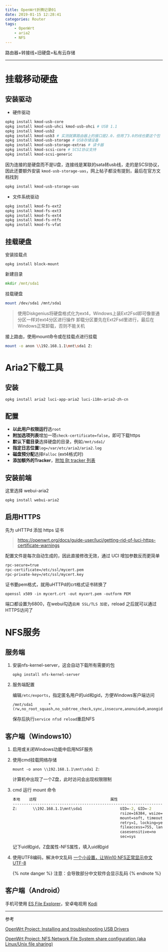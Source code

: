```yaml
---
title: OpenWrt折腾记录01
date: 2019-01-15 12:28:41
categories: Router
tags:
	- OpenWrt
	- aria2
	- NFS
---
```

路由器+转接线+旧硬盘=私有云存储<!-- more -->

---

# 挂载移动硬盘

## 安装驱动

- 硬件驱动

```bash
opkg install kmod-usb-core
opkg install kmod-usb-uhci kmod-usb-ohci # USB 1.1
opkg install kmod-usb2
opkg install kmod-usb3 # 实测就算路由器上的接口是2.0，但用了3.0的线也要这个包
opkg install kmod-usb-storage # USB存储设备
opkg install kmod-usb-storage-extras # 读卡器
opkg install kmod-scsi-core # SCSI协议支持
opkg install kmod-scsi-generic
```

因为连接的是硬盘而不是U盘，连接线是某联的sata转usb线，走的是SCSI协议，因此还要额外安装 `kmod-usb-storage-uas`，网上帖子都没有提到，最后在官方文档找到

```bash
opkg install kmod-usb-storage-uas
```

- 文件系统驱动

```bash
opkg install kmod-fs-ext2
opkg install kmod-fs-ext3
opkg install kmod-fs-ext4
opkg install kmod-fs-ntfs
opkg install kmod-fs-vfat
```

## 挂载硬盘

安装挂载点

```
opkg install block-mount
```

新建目录

```cmd
mkdir /mnt/sda1
```

挂载硬盘

```bash
mount /dev/sda1 /mnt/sda1
```

> 使用Diskgenius将硬盘格式化为ext4，Windows上装Ext2Fsd即可像普通分区一样对ext4分区进行操作
> 卸载分区要先在Ext2Fsd里进行，最后在Windows正常卸载，否则不能关机

接上路由，使用mount命令或在挂载点进行挂载

```bash
mount -o anon \\192.168.1.1\mnt\sda1 Z:
```

# Aria2下载工具

## 安装

```bash
opkg install aria2 luci-app-aria2 luci-i18n-aria2-zh-cn
```

## 配置

- **以此用户权限运行**选`root`
- **附加选项列表**增加一项`check-certificate=false`，即可下载https
- **默认下载目录**选择硬盘的目录，例如`/mnt/sda1/`
- **指定日志位置**`log=/var/etc/aria2/aria2.log`
- **磁盘预分配**选择`Falloc` (ext4格式时)
- **添加额外的Tracker**，[附加 Bt tracker 列表](https://github.com/ngosang/trackerslist)

## 安装前端

这里选择 webui-aria2

```bash
opkg install webui-aria2
```

## 启用HTTPS

先为 uHTTPd 添加 https 证书
> https://openwrt.org/docs/guide-user/luci/getting-rid-of-luci-https-certificate-warnings

配置文件是每次自动生成的，因此直接修改无效，通过 UCI 增加参数反而更简单

```sh
rpc-secure=true
rpc-certificate=/etc/ssl/mycert.pem
rpc-private-key=/etc/ssl/mycert.key
```

证书要pem格式，就用uHTTPd的crt格式证书转换了

```
openssl x509 -in mycert.crt -out mycert.pem -outform PEM
```

端口都设置为6800，在webui勾选`启用 SSL/TLS 加密`，reload 之后就可以通过HTTPS访问了

# NFS服务

## 服务端

1. 安装nfs-kernel-server，这会自动下载所有需要的包

    ```
    opkg install nfs-kernel-server
    ```

2. 服务端配置

    编辑`/etc/exports`，指定匿名用户的uid和gid，方便Windows客户端访问

    ```
    /mnt/sda1       *(rw,no_root_squash,no_subtree_check,sync,insecure,anonuid=0,anongid=0)
    ```
    保存后执行`service nfsd reload`重启NFS

## 客户端（Windows10）

1. 启用或关闭Windows功能中启用NSF服务

2. 使用cmd挂载网络存储
    ```
    mount -o anon \\192.168.1.1\mnt\sda1 Z:
    ```
    计算机中出现了一个Z盘，此时访问会出现权限限制

3. cmd 运行 mount 命令
    ```cmd
    本地    远程                                 属性
    -------------------------------------------------------------------------------
    Z:       \\192.168.1.1\mnt\sda1                 UID=-2, GID=-2
                                                    rsize=16384, wsize=16384
                                                    mount=soft, timeout=10.0
                                                    retry=1, locking=yes
                                                    fileaccess=755, lang=GB2312-80
                                                    casesensitive=no
                                                    sec=sys

    ```
    记下uid和gid，Z盘属性-NFS属性，填入uid和gid

4. 使用UTF8编码，解决中文乱码
    [一个小设置，让Win10 NFS正常显示中文UTF-8](https://zhuanlan.zhihu.com/p/46254792)

    {% note danger %}
    注意：会导致部分中文软件会显示乱码
    {% endnote %}

## 客户端（Android）

手机可使用 [ES File Explorer](http://www.estrongs.com/)，安卓电视用 [Kodi](https://kodi.tv/)

---

参考

[OpenWrt Project: Installing and troubleshooting USB Drivers](https://openwrt.org/docs/guide-user/storage/usb-installing)

[OpenWrt Project: NFS Network File System share configuration (aka Linux/Unix file sharing)](https://openwrt.org/docs/guide-user/services/nas/nfs_configuration)